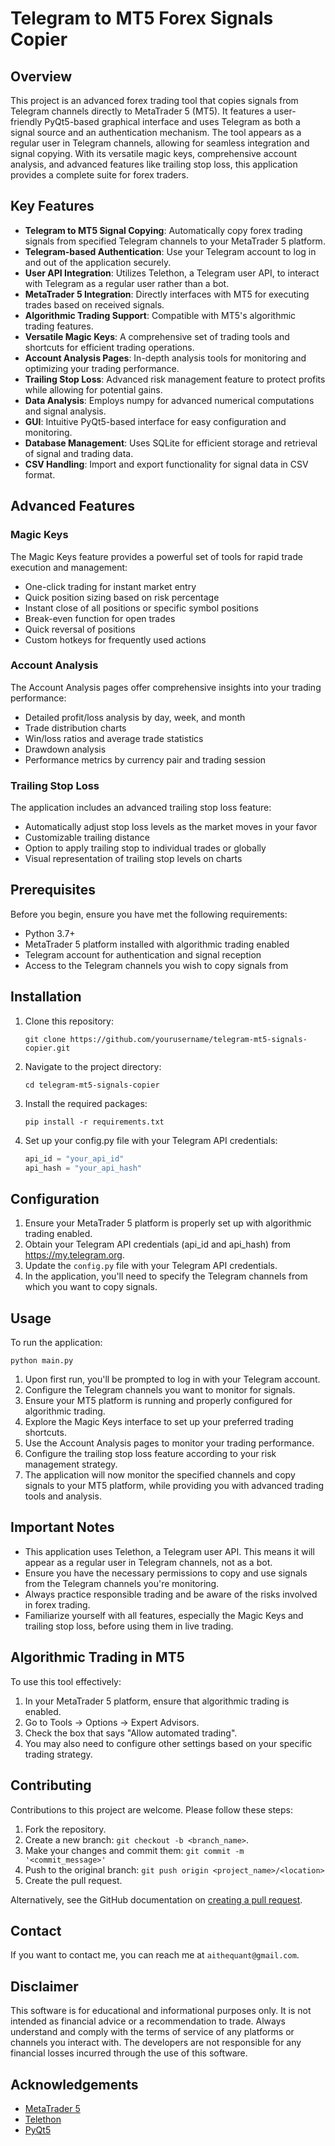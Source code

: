 # Telegram to MT5 Forex Signals Copier

## Overview

This project is an advanced forex trading tool that copies signals from Telegram channels directly to MetaTrader 5 (MT5). It features a user-friendly PyQt5-based graphical interface and uses Telegram as both a signal source and an authentication mechanism. The tool appears as a regular user in Telegram channels, allowing for seamless integration and signal copying. With its versatile magic keys, comprehensive account analysis, and advanced features like trailing stop loss, this application provides a complete suite for forex traders.

## Key Features

- **Telegram to MT5 Signal Copying**: Automatically copy forex trading signals from specified Telegram channels to your MetaTrader 5 platform.
- **Telegram-based Authentication**: Use your Telegram account to log in and out of the application securely.
- **User API Integration**: Utilizes Telethon, a Telegram user API, to interact with Telegram as a regular user rather than a bot.
- **MetaTrader 5 Integration**: Directly interfaces with MT5 for executing trades based on received signals.
- **Algorithmic Trading Support**: Compatible with MT5's algorithmic trading features.
- **Versatile Magic Keys**: A comprehensive set of trading tools and shortcuts for efficient trading operations.
- **Account Analysis Pages**: In-depth analysis tools for monitoring and optimizing your trading performance.
- **Trailing Stop Loss**: Advanced risk management feature to protect profits while allowing for potential gains.
- **Data Analysis**: Employs numpy for advanced numerical computations and signal analysis.
- **GUI**: Intuitive PyQt5-based interface for easy configuration and monitoring.
- **Database Management**: Uses SQLite for efficient storage and retrieval of signal and trading data.
- **CSV Handling**: Import and export functionality for signal data in CSV format.

## Advanced Features

### Magic Keys
The Magic Keys feature provides a powerful set of tools for rapid trade execution and management:
- One-click trading for instant market entry
- Quick position sizing based on risk percentage
- Instant close of all positions or specific symbol positions
- Break-even function for open trades
- Quick reversal of positions
- Custom hotkeys for frequently used actions

### Account Analysis
The Account Analysis pages offer comprehensive insights into your trading performance:
- Detailed profit/loss analysis by day, week, and month
- Trade distribution charts
- Win/loss ratios and average trade statistics
- Drawdown analysis
- Performance metrics by currency pair and trading session

### Trailing Stop Loss
The application includes an advanced trailing stop loss feature:
- Automatically adjust stop loss levels as the market moves in your favor
- Customizable trailing distance
- Option to apply trailing stop to individual trades or globally
- Visual representation of trailing stop levels on charts

## Prerequisites

Before you begin, ensure you have met the following requirements:

- Python 3.7+
- MetaTrader 5 platform installed with algorithmic trading enabled
- Telegram account for authentication and signal reception
- Access to the Telegram channels you wish to copy signals from

## Installation

1. Clone this repository:
   ```
   git clone https://github.com/yourusername/telegram-mt5-signals-copier.git
   ```

2. Navigate to the project directory:
   ```
   cd telegram-mt5-signals-copier
   ```

3. Install the required packages:
   ```
   pip install -r requirements.txt
   ```

4. Set up your config.py file with your Telegram API credentials:
   ```python
   api_id = "your_api_id"
   api_hash = "your_api_hash"
   ```

## Configuration

1. Ensure your MetaTrader 5 platform is properly set up with algorithmic trading enabled.
2. Obtain your Telegram API credentials (api_id and api_hash) from https://my.telegram.org.
3. Update the `config.py` file with your Telegram API credentials.
4. In the application, you'll need to specify the Telegram channels from which you want to copy signals.

## Usage

To run the application:

```
python main.py
```

1. Upon first run, you'll be prompted to log in with your Telegram account.
2. Configure the Telegram channels you want to monitor for signals.
3. Ensure your MT5 platform is running and properly configured for algorithmic trading.
4. Explore the Magic Keys interface to set up your preferred trading shortcuts.
5. Use the Account Analysis pages to monitor your trading performance.
6. Configure the trailing stop loss feature according to your risk management strategy.
7. The application will now monitor the specified channels and copy signals to your MT5 platform, while providing you with advanced trading tools and analysis.

## Important Notes

- This application uses Telethon, a Telegram user API. This means it will appear as a regular user in Telegram channels, not as a bot.
- Ensure you have the necessary permissions to copy and use signals from the Telegram channels you're monitoring.
- Always practice responsible trading and be aware of the risks involved in forex trading.
- Familiarize yourself with all features, especially the Magic Keys and trailing stop loss, before using them in live trading.

## Algorithmic Trading in MT5

To use this tool effectively:

1. In your MetaTrader 5 platform, ensure that algorithmic trading is enabled.
2. Go to Tools -> Options -> Expert Advisors.
3. Check the box that says "Allow automated trading".
4. You may also need to configure other settings based on your specific trading strategy.

## Contributing

Contributions to this project are welcome. Please follow these steps:

1. Fork the repository.
2. Create a new branch: `git checkout -b <branch_name>`.
3. Make your changes and commit them: `git commit -m '<commit_message>'`
4. Push to the original branch: `git push origin <project_name>/<location>`
5. Create the pull request.

Alternatively, see the GitHub documentation on [creating a pull request](https://help.github.com/articles/creating-a-pull-request/).



## Contact

If you want to contact me, you can reach me at `aithequant@gmail.com`.

## Disclaimer

This software is for educational and informational purposes only. It is not intended as financial advice or a recommendation to trade. Always understand and comply with the terms of service of any platforms or channels you interact with. The developers are not responsible for any financial losses incurred through the use of this software.

## Acknowledgements

- [MetaTrader 5](https://www.metatrader5.com/)
- [Telethon](https://docs.telethon.dev/en/latest/)
- [PyQt5](https://www.riverbankcomputing.com/software/pyqt/)
